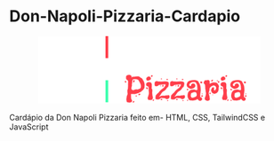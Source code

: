 # Don-Napoli-Pizzaria-Cardapio

<div align="center" width="600px">
  <img alt="Logo Don-Napoli-Pizzaria" src="https://github.com/devraffles/Don-Napoli-Pizzaria/blob/main/IMG-README/logo-Pizzaria-completa-white.svg" width="400px" heght="400px"/>
</div>

Cardápio da Don Napoli Pizzaria feito em- HTML, CSS, TailwindCSS e JavaScript
